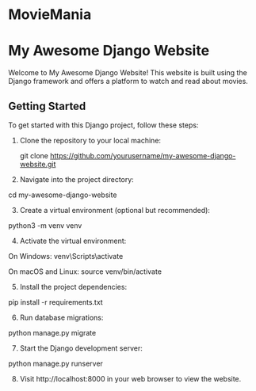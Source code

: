 # MovieMania
# My Awesome Django Website

Welcome to My Awesome Django Website! This website is built using the Django framework and offers a platform to watch and read about movies.

## Getting Started

To get started with this Django project, follow these steps:

1. Clone the repository to your local machine:
   
   git clone https://github.com/yourusername/my-awesome-django-website.git
   
2. Navigate into the project directory:

cd my-awesome-django-website

3. Create a virtual environment (optional but recommended):

python3 -m venv venv

4. Activate the virtual environment:

On Windows:
venv\Scripts\activate

On macOS and Linux:
source venv/bin/activate

5. Install the project dependencies:

pip install -r requirements.txt

6. Run database migrations:

python manage.py migrate

7. Start the Django development server:

python manage.py runserver

8. Visit http://localhost:8000 in your web browser to view the website.
